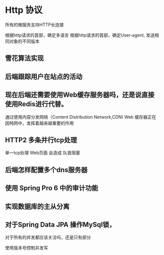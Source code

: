 


# Http 协议

所有的微服务支持HTTP长连接

根据http请求的首部，确定多语言
根据http请求的首部，确定User-agent, 发送相同对象的不同版本

## 雪花算法实现

## 后端跟踪用户在站点的活动

## 现在后端还需要使用Web缓存服务器吗，还是说直接使用Redis进行代替。
   
   通过使用内容分发网络（Content Distribution Network,CDN) Web 缓存器正在因特网中，发挥着越来越重要的作用
   

## HTTP2 多条并行tcp处理

单一tcp处理 Web页面 会造成 队首阻塞


## 后端怎样配置多个dns服务器


## 使用 Spring Pro 6 中的审计功能


## 实现数据库的主从分离



## 对于Spring Data JPA 操作MySql锁，
对于所有的并发都应该关注吗，还是只有部分

使用版本号控制并发写